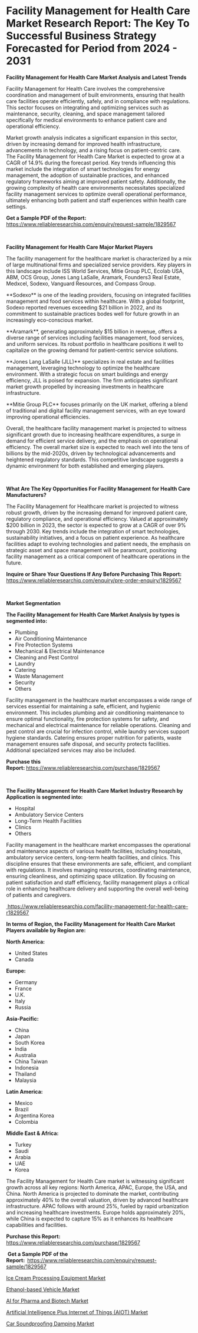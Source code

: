<p><h1>Facility Management for Health Care Market Research Report: The Key To Successful Business Strategy Forecasted for Period from 2024 - 2031</h1></p><p><strong>Facility Management for Health Care Market Analysis and Latest Trends</strong></p>
<p><p>Facility Management for Health Care involves the comprehensive coordination and management of built environments, ensuring that health care facilities operate efficiently, safely, and in compliance with regulations. This sector focuses on integrating and optimizing services such as maintenance, security, cleaning, and space management tailored specifically for medical environments to enhance patient care and operational efficiency.</p><p>Market growth analysis indicates a significant expansion in this sector, driven by increasing demand for improved health infrastructure, advancements in technology, and a rising focus on patient-centric care. The Facility Management for Health Care Market is expected to grow at a CAGR of 14.9% during the forecast period. Key trends influencing this market include the integration of smart technologies for energy management, the adoption of sustainable practices, and enhanced regulatory frameworks aiming at improved patient safety. Additionally, the growing complexity of health care environments necessitates specialized facility management services to optimize overall operational performance, ultimately enhancing both patient and staff experiences within health care settings.</p></p>
<p><strong>Get a Sample PDF of the Report:&nbsp;</strong> <a href="https://www.reliableresearchiq.com/enquiry/request-sample/1829567?utm_campaign=1141&utm_medium=2&utm_source=Github&utm_content=ia&utm_term=15102024&utm_id=facility-management-for-health-care">https://www.reliableresearchiq.com/enquiry/request-sample/1829567</a></p>
<p>&nbsp;</p>
<p><strong>Facility Management for Health Care Major Market Players</strong></p>
<p><p>The facility management for the healthcare market is characterized by a mix of large multinational firms and specialized service providers. Key players in this landscape include ISS World Services, Mitie Group PLC, Ecolab USA, ABM, OCS Group, Jones Lang LaSalle, Aramark, Founders3 Real Estate, Medxcel, Sodexo, Vanguard Resources, and Compass Group.</p><p>**Sodexo** is one of the leading providers, focusing on integrated facilities management and food services within healthcare. With a global footprint, Sodexo reported revenues exceeding $21 billion in 2022, and its commitment to sustainable practices bodes well for future growth in an increasingly eco-conscious market.</p><p>**Aramark**, generating approximately $15 billion in revenue, offers a diverse range of services including facilities management, food services, and uniform services. Its robust portfolio in healthcare positions it well to capitalize on the growing demand for patient-centric service solutions.</p><p>**Jones Lang LaSalle (JLL)** specializes in real estate and facilities management, leveraging technology to optimize the healthcare environment. With a strategic focus on smart buildings and energy efficiency, JLL is poised for expansion. The firm anticipates significant market growth propelled by increasing investments in healthcare infrastructure.</p><p>**Mitie Group PLC** focuses primarily on the UK market, offering a blend of traditional and digital facility management services, with an eye toward improving operational efficiencies. </p><p>Overall, the healthcare facility management market is projected to witness significant growth due to increasing healthcare expenditures, a surge in demand for efficient service delivery, and the emphasis on operational efficiency. The overall market size is expected to reach well into the tens of billions by the mid-2020s, driven by technological advancements and heightened regulatory standards. This competitive landscape suggests a dynamic environment for both established and emerging players.</p></p>
<p>&nbsp;</p>
<p><strong>What Are The Key Opportunities For Facility Management for Health Care Manufacturers?</strong></p>
<p><p>The Facility Management for Healthcare market is projected to witness robust growth, driven by the increasing demand for improved patient care, regulatory compliance, and operational efficiency. Valued at approximately $200 billion in 2023, the sector is expected to grow at a CAGR of over 9% through 2030. Key trends include the integration of smart technologies, sustainability initiatives, and a focus on patient experience. As healthcare facilities adapt to evolving technologies and patient needs, the emphasis on strategic asset and space management will be paramount, positioning facility management as a critical component of healthcare operations in the future.</p></p>
<p><strong>Inquire or Share Your Questions If Any Before Purchasing This Report:</strong> <a href="https://www.reliableresearchiq.com/enquiry/pre-order-enquiry/1829567?utm_campaign=1141&utm_medium=2&utm_source=Github&utm_content=ia&utm_term=15102024&utm_id=facility-management-for-health-care">https://www.reliableresearchiq.com/enquiry/pre-order-enquiry/1829567</a></p>
<p>&nbsp;</p>
<p><strong>Market Segmentation</strong></p>
<p><strong>The Facility Management for Health Care Market Analysis by types is segmented into:</strong></p>
<p><ul><li>Plumbing</li><li>Air Conditioning Maintenance</li><li>Fire Protection Systems</li><li>Mechanical & Electrical Maintenance</li><li>Cleaning and Pest Control</li><li>Laundry</li><li>Catering</li><li>Waste Management</li><li>Security</li><li>Others</li></ul></p>
<p><p>Facility management in the healthcare market encompasses a wide range of services essential for maintaining a safe, efficient, and hygienic environment. This includes plumbing and air conditioning maintenance to ensure optimal functionality, fire protection systems for safety, and mechanical and electrical maintenance for reliable operations. Cleaning and pest control are crucial for infection control, while laundry services support hygiene standards. Catering ensures proper nutrition for patients, waste management ensures safe disposal, and security protects facilities. Additional specialized services may also be included.</p></p>
<p><strong>Purchase this Report:&nbsp;</strong><a href="https://www.reliableresearchiq.com/purchase/1829567?utm_campaign=1141&utm_medium=2&utm_source=Github&utm_content=ia&utm_term=15102024&utm_id=facility-management-for-health-care">https://www.reliableresearchiq.com/purchase/1829567</a></p>
<p>&nbsp;</p>
<p><strong>The Facility Management for Health Care Market Industry Research by Application is segmented into:</strong></p>
<p><ul><li>Hospital</li><li>Ambulatory Service Centers</li><li>Long-Term Health Facilities</li><li>Clinics</li><li>Others</li></ul></p>
<p><p>Facility management in the healthcare market encompasses the operational and maintenance aspects of various health facilities, including hospitals, ambulatory service centers, long-term health facilities, and clinics. This discipline ensures that these environments are safe, efficient, and compliant with regulations. It involves managing resources, coordinating maintenance, ensuring cleanliness, and optimizing space utilization. By focusing on patient satisfaction and staff efficiency, facility management plays a critical role in enhancing healthcare delivery and supporting the overall well-being of patients and caregivers.</p></p>
<p><a href="https://www.reliableresearchiq.com/facility-management-for-health-care-r1829567?utm_campaign=1141&utm_medium=2&utm_source=Github&utm_content=ia&utm_term=15102024&utm_id=facility-management-for-health-care">&nbsp;https://www.reliableresearchiq.com/facility-management-for-health-care-r1829567</a></p>
<p><strong>In terms of Region, the Facility Management for Health Care Market Players available by Region are:</strong></p>
<p>
    <p> <strong> North America: </strong>
        <ul>
            <li>United States</li>
            <li>Canada</li>
        </ul>
        </p> 
    <p> <strong> Europe: </strong>
        <ul>
            <li>Germany</li>
            <li>France</li>
            <li>U.K.</li>
            <li>Italy</li>
            <li>Russia</li>
        </ul>
        </p> 
    <p> <strong> Asia-Pacific: </strong>
        <ul>
            <li>China</li>
            <li>Japan</li>
            <li>South Korea</li>
            <li>India</li>
            <li>Australia</li>
            <li>China Taiwan</li>
            <li>Indonesia</li>
            <li>Thailand</li>
            <li>Malaysia</li>
        </ul>
        </p> 
    <p> <strong> Latin America: </strong>
        <ul>
            <li>Mexico</li>
            <li>Brazil</li>
            <li>Argentina Korea</li>
            <li>Colombia</li>
        </ul>
        </p> 
    <p> <strong> Middle East & Africa: </strong>
        <ul>
            <li>Turkey</li>
            <li>Saudi</li>
            <li>Arabia</li>
            <li>UAE</li>
            <li>Korea</li>
        </ul>
    </p>
    </p>
<p><p>The Facility Management for Health Care market is witnessing significant growth across all key regions: North America, APAC, Europe, the USA, and China. North America is projected to dominate the market, contributing approximately 40% to the overall valuation, driven by advanced healthcare infrastructure. APAC follows with around 25%, fueled by rapid urbanization and increasing healthcare investments. Europe holds approximately 20%, while China is expected to capture 15% as it enhances its healthcare capabilities and facilities.</p></p>
<p><strong>Purchase this Report: </strong><a href="https://www.reliableresearchiq.com/purchase/1829567?utm_campaign=1141&utm_medium=2&utm_source=Github&utm_content=ia&utm_term=15102024&utm_id=facility-management-for-health-care">https://www.reliableresearchiq.com/purchase/1829567</a></p>
<p>&nbsp;<strong>Get a Sample PDF of the Report:&nbsp;&nbsp;</strong><a href="https://www.reliableresearchiq.com/enquiry/request-sample/1829567?utm_campaign=1141&utm_medium=2&utm_source=Github&utm_content=ia&utm_term=15102024&utm_id=facility-management-for-health-care">https://www.reliableresearchiq.com/enquiry/request-sample/1829567</a></p>
<p><strong></strong></p>
<p><p><a href="https://issuu.com/reportprime-2/docs/ice-cream-processing-equipment-mark_bdc32b4dddf2c1?utm_campaign=1141&utm_medium=2&utm_source=Github&utm_content=ia&utm_term=15102024&utm_id=facility-management-for-health-care">Ice Cream Processing Equipment Market</a></p><p><a href="https://www.linkedin.com/pulse/strategic-insights-global-ethanol-based-vehicle-market-trends-wupdc?utm_campaign=1141&utm_medium=2&utm_source=Github&utm_content=ia&utm_term=15102024&utm_id=facility-management-for-health-care">Ethanol-based Vehicle Market</a></p><p><a href="https://github.com/caylabradq/Market-Research-Report-List-1/blob/main/ai-for-pharma-and-biotech-market.md?utm_campaign=1141&utm_medium=2&utm_source=Github&utm_content=ia&utm_term=15102024&utm_id=facility-management-for-health-care">AI for Pharma and Biotech Market</a></p><p><a href="https://github.com/connerzahlerb92c/Market-Research-Report-List-1/blob/main/artificial-intelligence-plus-internet-of-things-aiot-market.md?utm_campaign=1141&utm_medium=2&utm_source=Github&utm_content=ia&utm_term=15102024&utm_id=facility-management-for-health-care">Artificial Intelligence Plus Internet of Things (AIOT) Market</a></p><p><a href="https://www.linkedin.com/pulse/car-soundproofing-damping-market-research-report-exploring-yanpc?utm_campaign=1141&utm_medium=2&utm_source=Github&utm_content=ia&utm_term=15102024&utm_id=facility-management-for-health-care">Car Soundproofing Damping Market</a></p></p>